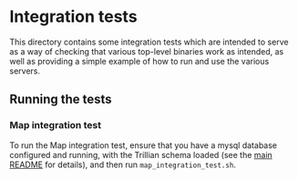 # Integration tests

This directory contains some integration tests which are intended to serve as a
way of checking that various top-level binaries work as intended, as well as
providing a simple example of how to run and use the various servers.


## Running the tests

### Map integration test
To run the Map integration test, ensure that you have a mysql database
configured and running, with the Trillian schema loaded (see the
[main README](../README.md) for details), and then run
`map_integration_test.sh`.


